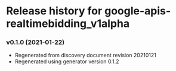 # Release history for google-apis-realtimebidding_v1alpha

### v0.1.0 (2021-01-22)

* Regenerated from discovery document revision 20210121
* Regenerated using generator version 0.1.2

